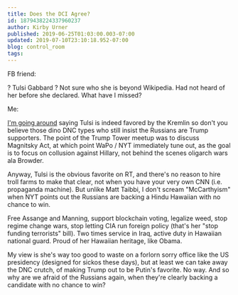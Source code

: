 ```yaml
---
title: Does the DCI Agree?
id: 1879438224337960237
author: Kirby Urner
published: 2019-06-25T01:03:00.003-07:00
updated: 2019-07-10T23:10:18.952-07:00
blog: control_room
tags: 
---
```


FB friend:

? Tulsi Gabbard ?  Not sure who she is beyond Wikipedia. Had not heard of her before she declared.  What have I missed?

Me:

[I'm going around](http://mybizmo.blogspot.com/2019/06/sampling-facebook.html) saying Tulsi is indeed favored by the Kremlin so don't you
 believe those dino DNC types who still insist the Russians are Trump 
supporters. The point of the Trump Tower meetup was to discuss Magnitsky
 Act, at which point WaPo / NYT immediately tune out, as the goal is to 
focus on collusion against Hillary, not behind the scenes oligarch wars 
ala Browder.

Anyway, Tulsi is the obvious favorite on RT, and 
there's no reason to hire troll farms to make that clear, not when you 
have your very own CNN (i.e. propaganda machine). But unlike Matt 
Taibbi, I don't scream "McCarthyism" when NYT points out the Russians 
are backing a Hindu Hawaiian with no chance to win.

Free Assange 
and Manning, support blockchain voting, legalize weed, stop regime 
change wars, stop letting CIA run foreign policy (that's her "stop 
funding terrorists" bill). Two times service in Iraq, active duty in 
Hawaiian national guard. Proud of her Hawaiian heritage, like Obama.

My
 view is she's way too good to waste on a forlorn sorry office like the 
US presidency (designed for sickos these days), but at least we can take
 away the DNC crutch, of making Trump out to be Putin's favorite. No 
way. And so why are we afraid of the Russians again, when they're 
clearly backing a candidate with no chance to win?